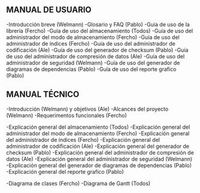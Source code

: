 ## MANUAL DE USUARIO

-Introducción breve (Welmann)
-Glosario y FAQ (Pablo)
-Guía de uso de la librería (Fercho)
-Guía de uso del almacenamiento (Todos)
-Guía de uso del administrador del modo de almacenamiento (Fercho)
-Guía de uso del administrador de índices (Fercho)
-Guía de uso del administrador de codificación (Ale)
-Guía de uso del generador de checksum (Pablo)
-Guía de uso del administrador de compresión de datos (Ale)
-Guía de uso del administrador de seguridad (Welmann)
-Guía de uso del generador de diagramas de dependencias (Pablo)
-Guía de uso del reporte grafico (Pablo)


## MANUAL TÉCNICO

-Introducción (Welmann) y objetivos (Ale)
-Alcances del proyecto (Welmann)
-Requerimentos funcionales (Fercho)

-Explicación general del almacenamiento (Todos)
-Explicación general del administrador del modo de almacenamiento (Fercho)
-Explicación general del administrador de índices (Fercho)
-Explicación general del administrador de codificación (Ale)
-Explicación general del generador de checksum (Pablo)
-Explicación general del administrador de compresión de datos (Ale)
-Explicación general del administrador de seguridad (Welmann)
-Explicación general del generador de diagramas de dependencias (Pablo)
-Explicación general del reporte grafico (Pablo)

-Diagrama de clases (Fercho)
-Diagrama de Gantt (Todos)
